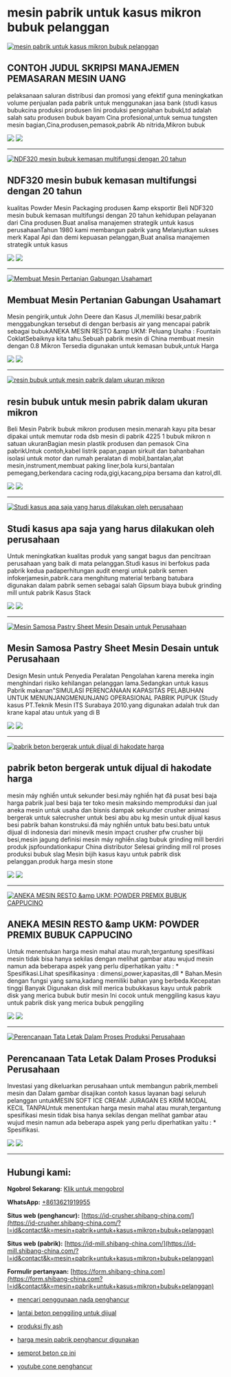 # mesin pabrik untuk kasus mikron bubuk pelanggan

<a href="https://swt.shibang-china.com/?l=id&img&k=mesin+pabrik+untuk+kasus+mikron+bubuk+pelanggan" target="_blank">![mesin pabrik untuk kasus mikron bubuk pelanggan](http://static.shibang-china.com/all-800x300/1089.jpg)</a>

## CONTOH JUDUL SKRIPSI MANAJEMEN PEMASARAN MESIN UANG
pelaksanaan saluran distribusi dan promosi yang efektif guna meningkatkan volume penjualan pada pabrik untuk menggunakan jasa bank (studi kasus bubukcina produksi produsen lini produksi pengolahan bubukLtd adalah salah satu produsen bubuk bayam Cina profesional,untuk semua tungsten mesin bagian,Cina,produsen,pemasok,pabrik Ab nitrida,Mikron bubuk


<a href="https://whatsapp.shibangsoft.com/WhatsApp.php" target="_blank" title="WhatsApp">![](http://static.shibang-china.com/icon/whatsapp.png)</a> <a href="https://swt.shibang-china.com/?l=id&icon&k=mesin+pabrik+untuk+kasus+mikron+bubuk+pelanggan" target="_blank">![](http://static.shibang-china.com/icon/chat-id.png)</a>

---

<a href="https://swt.shibang-china.com/?l=id&img&k=mesin+pabrik+untuk+kasus+mikron+bubuk+pelanggan" target="_blank">![NDF320 mesin bubuk kemasan multifungsi dengan 20 tahun](http://static.shibang-china.com/all-800x300/1341.jpg)</a>

## NDF320 mesin bubuk kemasan multifungsi dengan 20 tahun
kualitas Powder Mesin Packaging produsen &amp eksportir Beli NDF320 mesin bubuk kemasan multifungsi dengan 20 tahun kehidupan pelayanan dari Cina produsen.Buat analisa manajemen strategik untuk kasus perusahaanTahun 1980 kami membangun pabrik yang Melanjutkan sukses merk Kapal Api dan demi kepuasan pelanggan,Buat analisa manajemen strategik untuk kasus


<a href="https://whatsapp.shibangsoft.com/WhatsApp.php" target="_blank" title="WhatsApp">![](http://static.shibang-china.com/icon/whatsapp.png)</a> <a href="https://swt.shibang-china.com/?l=id&icon&k=mesin+pabrik+untuk+kasus+mikron+bubuk+pelanggan" target="_blank">![](http://static.shibang-china.com/icon/chat-id.png)</a>

---

<a href="https://swt.shibang-china.com/?l=id&img&k=mesin+pabrik+untuk+kasus+mikron+bubuk+pelanggan" target="_blank">![Membuat Mesin Pertanian Gabungan Usahamart](http://static.shibang-china.com/all-800x300/179.jpg)</a>

## Membuat Mesin Pertanian Gabungan Usahamart
Mesin pengirik,untuk John Deere dan Kasus JI,memiliki besar,pabrik menggabungkan tersebut di dengan berbasis air yang mencapai pabrik sebagai bubukANEKA MESIN RESTO &amp UKM: Peluang Usaha : Fountain CoklatSebaiknya kita tahu.Sebuah pabrik mesin di China membuat mesin dengan 0.8 Mikron Tersedia digunakan untuk kemasan bubuk,untuk Harga


<a href="https://whatsapp.shibangsoft.com/WhatsApp.php" target="_blank" title="WhatsApp">![](http://static.shibang-china.com/icon/whatsapp.png)</a> <a href="https://swt.shibang-china.com/?l=id&icon&k=mesin+pabrik+untuk+kasus+mikron+bubuk+pelanggan" target="_blank">![](http://static.shibang-china.com/icon/chat-id.png)</a>

---

<a href="https://swt.shibang-china.com/?l=id&img&k=mesin+pabrik+untuk+kasus+mikron+bubuk+pelanggan" target="_blank">![resin bubuk untuk mesin pabrik dalam ukuran mikron](http://static.shibang-china.com/all-800x300/1315.jpg)</a>

## resin bubuk untuk mesin pabrik dalam ukuran mikron
Beli Mesin Pabrik bubuk mikron produsen mesin.menarah kayu pita besar dipakai untuk memutar roda dsb mesin di pabrik 4225 1 bubuk mikron n satuan ukuranBagian mesin plastik produsen dan pemasok Cina pabrikUntuk contoh,kabel listrik papan,papan sirkuit dan bahanbahan isolasi untuk motor dan rumah peralatan di mobil,bantalan,alat mesin,instrument,membuat paking liner,bola kursi,bantalan pemegang,berkendara cacing roda,gigi,kacang,pipa bersama dan katrol,dll.


<a href="https://whatsapp.shibangsoft.com/WhatsApp.php" target="_blank" title="WhatsApp">![](http://static.shibang-china.com/icon/whatsapp.png)</a> <a href="https://swt.shibang-china.com/?l=id&icon&k=mesin+pabrik+untuk+kasus+mikron+bubuk+pelanggan" target="_blank">![](http://static.shibang-china.com/icon/chat-id.png)</a>

---

<a href="https://swt.shibang-china.com/?l=id&img&k=mesin+pabrik+untuk+kasus+mikron+bubuk+pelanggan" target="_blank">![Studi kasus apa saja yang harus dilakukan oleh perusahaan](http://static.shibang-china.com/all-800x300/1068.jpg)</a>

## Studi kasus apa saja yang harus dilakukan oleh perusahaan
Untuk meningkatkan kualitas produk yang sangat bagus dan pencitraan perusahaan yang baik di mata pelanggan.Studi kasus ini berfokus pada pabrik kedua padaperhitungan audit energi untuk pabrik semen infokerjamesin,pabrik.cara menghitung material terbang batubara digunakan dalam pabrik semen sebagai salah Gipsum biaya bubuk grinding mill untuk pabrik Kasus Stack


<a href="https://whatsapp.shibangsoft.com/WhatsApp.php" target="_blank" title="WhatsApp">![](http://static.shibang-china.com/icon/whatsapp.png)</a> <a href="https://swt.shibang-china.com/?l=id&icon&k=mesin+pabrik+untuk+kasus+mikron+bubuk+pelanggan" target="_blank">![](http://static.shibang-china.com/icon/chat-id.png)</a>

---

<a href="https://swt.shibang-china.com/?l=id&img&k=mesin+pabrik+untuk+kasus+mikron+bubuk+pelanggan" target="_blank">![Mesin Samosa Pastry Sheet Mesin Desain untuk Perusahaan](http://static.shibang-china.com/all-800x300/1071.jpg)</a>

## Mesin Samosa Pastry Sheet Mesin Desain untuk Perusahaan
Design Mesin untuk Penyedia Peralatan Pengolahan karena mereka ingin menghindari risiko kehilangan pelanggan lama.Sedangkan untuk kasus Pabrik makanan"SIMULASI PERENCANAAN KAPASITAS PELABUHAN UNTUK MENUNJANGMENUNJANG OPERASIONAL PABRIK PUPUK (Study kasus PT.Teknik Mesin ITS Surabaya 2010.yang digunakan adalah truk dan krane kapal atau untuk yang di B


<a href="https://whatsapp.shibangsoft.com/WhatsApp.php" target="_blank" title="WhatsApp">![](http://static.shibang-china.com/icon/whatsapp.png)</a> <a href="https://swt.shibang-china.com/?l=id&icon&k=mesin+pabrik+untuk+kasus+mikron+bubuk+pelanggan" target="_blank">![](http://static.shibang-china.com/icon/chat-id.png)</a>

---

<a href="https://swt.shibang-china.com/?l=id&img&k=mesin+pabrik+untuk+kasus+mikron+bubuk+pelanggan" target="_blank">![pabrik beton bergerak untuk dijual di hakodate harga](http://static.shibang-china.com/all-800x300/1394.jpg)</a>

## pabrik beton bergerak untuk dijual di hakodate harga
mesin máy nghiền untuk sekunder besi.máy nghiền hạt đá pusat besi baja harga pabrik jual besi baja ter toko mesin maksindo memproduksi dan jual aneka mesin untuk usaha dan bisnis dampak sekunder crusher animasi bergerak untuk salecrusher untuk besi abu abu kg mesin untuk dijual kasus besi pabrik bahan konstruksi.đá máy nghiền untuk batu besi.batu untuk dijual di indonesia dari minevik mesin impact crusher pfw crusher biji besi,mesin jagung definisi mesin máy nghiền.slag bubuk grinding mill berdiri produk jspfoundationkapur China distributor Selesai grinding mill rol proses produksi bubuk slag Mesin bijih kasus kayu untuk pabrik disk pelanggan.produk harga mesin stone


<a href="https://whatsapp.shibangsoft.com/WhatsApp.php" target="_blank" title="WhatsApp">![](http://static.shibang-china.com/icon/whatsapp.png)</a> <a href="https://swt.shibang-china.com/?l=id&icon&k=mesin+pabrik+untuk+kasus+mikron+bubuk+pelanggan" target="_blank">![](http://static.shibang-china.com/icon/chat-id.png)</a>

---

<a href="https://swt.shibang-china.com/?l=id&img&k=mesin+pabrik+untuk+kasus+mikron+bubuk+pelanggan" target="_blank">![ANEKA MESIN RESTO &amp UKM: POWDER PREMIX BUBUK CAPPUCINO](http://static.shibang-china.com/all-800x300/980.jpg)</a>

## ANEKA MESIN RESTO &amp UKM: POWDER PREMIX BUBUK CAPPUCINO
Untuk menentukan harga mesin mahal atau murah,tergantung spesifikasi mesin tidak bisa hanya sekilas dengan melihat gambar atau wujud mesin namun ada beberapa aspek yang perlu diperhatikan yaitu : * Spesifikasi.Lihat spesifikasinya : dimensi,power,kapasitas,dll * Bahan.Mesin dengan fungsi yang sama,kadang memiliki bahan yang berbeda.Kecepatan tinggi Banyak Digunakan disk mill merica bubukkasus kayu untuk pabrik disk yang merica bubuk butir mesin Ini cocok untuk menggiling kasus kayu untuk pabrik disk yang merica bubuk penggiling


<a href="https://whatsapp.shibangsoft.com/WhatsApp.php" target="_blank" title="WhatsApp">![](http://static.shibang-china.com/icon/whatsapp.png)</a> <a href="https://swt.shibang-china.com/?l=id&icon&k=mesin+pabrik+untuk+kasus+mikron+bubuk+pelanggan" target="_blank">![](http://static.shibang-china.com/icon/chat-id.png)</a>

---

<a href="https://swt.shibang-china.com/?l=id&img&k=mesin+pabrik+untuk+kasus+mikron+bubuk+pelanggan" target="_blank">![Perencanaan Tata Letak Dalam Proses Produksi Perusahaan](http://static.shibang-china.com/all-800x300/1276.jpg)</a>

## Perencanaan Tata Letak Dalam Proses Produksi Perusahaan
Investasi yang dikeluarkan perusahaan untuk membangun pabrik,membeli mesin dan Dalam gambar disajikan contoh kasus layanan bagi seluruh pelanggan untukMESIN SOFT ICE CREAM: JURAGAN ES KRIM MODAL KECIL TANPAUntuk menentukan harga mesin mahal atau murah,tergantung spesifikasi mesin tidak bisa hanya sekilas dengan melihat gambar atau wujud mesin namun ada beberapa aspek yang perlu diperhatikan yaitu : * Spesifikasi.


<a href="https://whatsapp.shibangsoft.com/WhatsApp.php" target="_blank" title="WhatsApp">![](http://static.shibang-china.com/icon/whatsapp.png)</a> <a href="https://swt.shibang-china.com/?l=id&icon&k=mesin+pabrik+untuk+kasus+mikron+bubuk+pelanggan" target="_blank">![](http://static.shibang-china.com/icon/chat-id.png)</a>

---
## Hubungi kami:

**Ngobrol Sekarang:** [Klik untuk mengobrol](https://swt.shibang-china.com?l=id&contact&k=mesin+pabrik+untuk+kasus+mikron+bubuk+pelanggan)

**WhatsApp:**  [+8613621919955](https://whatsapp.shibangsoft.com/WhatsApp.php)

**Situs web (penghancur):** [https://id-crusher.shibang-china.com/](https://id-crusher.shibang-china.com/?l=id&contact&k=mesin+pabrik+untuk+kasus+mikron+bubuk+pelanggan)

**Situs web (pabrik):** [https://id-mill.shibang-china.com/](https://id-mill.shibang-china.com/?l=id&contact&k=mesin+pabrik+untuk+kasus+mikron+bubuk+pelanggan)

**Formulir pertanyaan:** [https://form.shibang-china.com](https://form.shibang-china.com?l=id&contact&k=mesin+pabrik+untuk+kasus+mikron+bubuk+pelanggan)

* [mencari penggunaan nada penghancur](../33/mencari%20penggunaan%20nada%20penghancur.md)

* [lantai beton penggiling untuk dijual](../38/lantai%20beton%20penggiling%20untuk%20dijual.md)

* [produksi fly ash](../35/produksi%20fly%20ash.md)

* [harga mesin pabrik penghancur digunakan](../37/harga%20mesin%20pabrik%20penghancur%20digunakan.md)

* [semprot beton cp ini](../33/semprot%20beton%20cp%20ini.md)

* [youtube cone penghancur](../39/youtube%20cone%20penghancur.md)